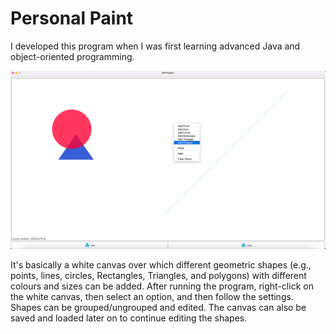 # Personal Paint

I developed this program when I was first learning advanced Java and object-oriented programming. 

<img src="https://github.com/kayhan-momeni-1995/personal-paint/blob/main/Personal%20paint%20screenshot.png?raw=true" alt="Personal paint program screenshot">

It's basically a white canvas over which different geometric shapes (e.g., points, lines, circles, Rectangles, Triangles, and polygons) with different colours and sizes can be added. After running the program, right-click on the white canvas, then select an option, and then follow the settings. Shapes can be grouped/ungrouped and edited. The canvas can also be saved and loaded later on to continue editing the shapes.

